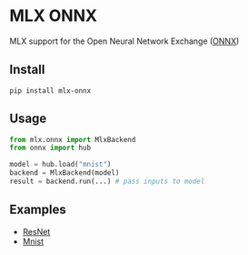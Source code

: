 # MLX ONNX

MLX support for the Open Neural Network Exchange ([ONNX](https://onnx.ai/)) 

## Install

```shell
pip install mlx-onnx
```

## Usage

```python
from mlx.onnx import MlxBackend
from onnx import hub

model = hub.load("mnist")
backend = MlxBackend(model)
result = backend.run(...) # pass inputs to model
```

## Examples

- [ResNet](./examples/resnet/example.py)
- [Mnist](./examples/mnist/example.py)
